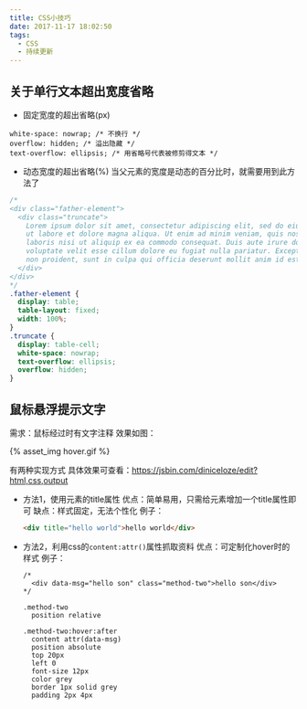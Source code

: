 ```yaml
---
title: CSS小技巧
date: 2017-11-17 18:02:50
tags:
  - CSS
  - 持续更新
---
```


## 关于单行文本超出宽度省略

- 固定宽度的超出省略(px)
```
white-space: nowrap; /* 不换行 */
overflow: hidden; /* 溢出隐藏 */
text-overflow: ellipsis; /* 用省略号代表被修剪得文本 */
```

<!-- more -->
- 动态宽度的超出省略(%)
当父元素的宽度是动态的百分比时，就需要用到此方法了
```css
/*
<div class="father-element">
  <div class="truncate">
    Lorem ipsum dolor sit amet, consectetur adipiscing elit, sed do eiusmod tempor incididunt
    ut labore et dolore magna aliqua. Ut enim ad minim veniam, quis nostrud exercitation ullamco
    laboris nisi ut aliquip ex ea commodo consequat. Duis aute irure dolor in reprehenderit in
    voluptate velit esse cillum dolore eu fugiat nulla pariatur. Excepteur sint occaecat cupidatat
    non proident, sunt in culpa qui officia deserunt mollit anim id est laborum.
  </div>
</div>
*/
.father-element {
  display: table;
  table-layout: fixed;
  width: 100%;
}
.truncate {
  display: table-cell;
  white-space: nowrap;
  text-overflow: ellipsis;
  overflow: hidden;
}
```

## 鼠标悬浮提示文字

需求：鼠标经过时有文字注释
效果如图：
<div style="width: 250px">
  {% asset_img hover.gif %}
</div>

有两种实现方式
具体效果可查看：https://jsbin.com/diniceloze/edit?html,css,output
- 方法1，使用元素的title属性
优点：简单易用，只需给元素增加一个title属性即可
缺点：样式固定，无法个性化
例子：
  ```html
  <div title="hello world">hello world</div>
  ```

- 方法2，利用css的`content:attr()`属性抓取资料
优点：可定制化hover时的样式
例子：
  ```styl
  /*
    <div data-msg="hello son" class="method-two">hello son</div>
  */

  .method-two
    position relative

  .method-two:hover:after
    content attr(data-msg)
    position absolute
    top 20px
    left 0
    font-size 12px
    color grey
    border 1px solid grey
    padding 2px 4px
  ```
